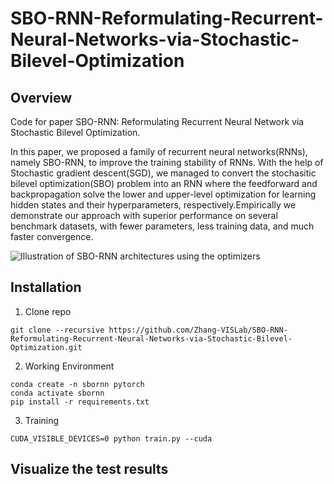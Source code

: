 # SBO-RNN-Reformulating-Recurrent-Neural-Networks-via-Stochastic-Bilevel-Optimization

## Overview
Code for paper SBO-RNN: Reformulating Recurrent Neural Network via Stochastic Bilevel Optimization.

In this paper, we proposed a family of recurrent neural networks(RNNs), namely SBO-RNN, to improve the training stability of RNNs. With the help of Stochastic gradient descent(SGD), we managed to convert the stochasitic bilevel optimization(SBO) problem into an RNN where the feedforward and backpropagation solve the lower and upper-level optimization for learning hidden states and their hyperparameters, respectively.Empirically we demonstrate our approach with superior performance on several benchmark datasets, with fewer parameters, less training data, and much faster convergence.

![Illustration of SBO-RNN architectures using the optimizers](links)



## Installation
1. Clone repo
```
git clone --recursive https://github.com/Zhang-VISLab/SBO-RNN-Reformulating-Recurrent-Neural-Networks-via-Stochastic-Bilevel-Optimization.git
```

2. Working Environment
```
conda create -n sbornn pytorch
conda activate sbornn
pip install -r requirements.txt
```

3. Training
```
CUDA_VISIBLE_DEVICES=0 python train.py --cuda
```

## Visualize the test results

